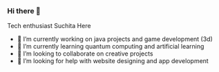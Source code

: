 ### Hi there 👋
Tech enthusiast Suchita Here

- 🔭 I’m currently working on java projects and game development (3d)
- 🌱 I’m currently learning quantum computing and artificial learning
- 👯 I’m looking to collaborate on creative projects 
- 🤔 I’m looking for help with website designing and app development
<!--
**Such6/Such6** is a ✨ _special_ ✨ repository because its `README.md` (this file) appears on your GitHub profile.

Here are some ideas to get you started:
c

-->
